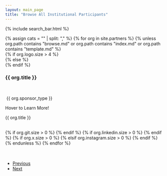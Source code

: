 ```yaml
---
layout: main_page
title: "Browse All Institutional Participants"
---
```

{% include search_bar.html %}

<section class = "browse-body mt-5" id = "card-list">
    {% assign cats = "" | split: "," %}
    {% for org in site.partners %}
        {% unless org.path contains "browse.md"
            or org.path contains "index.md"
            or org.path contains "template.md" %}
            <div class="outer-div"
                data-name="{{org.title}}"
                data-type="{{org.sponsor_type}}"
                data-industry="{{org.industry}}"
            >
                <div class="inner-div">
                    <div class="front">
                        <div class="front__bkg-photo"></div>
                        {% if org.logo.size > 4 %}
                        <div class="front__face-photo" style="background-image: url('/assets/img/partners/{{ org.logo }}'); background-repeat: no-repeat;"></div>
                        {% else %}
                        <div class="front__face-photo" style="background-image: url('/assets/img/partners/GGC.jpg'); background-repeat: no-repeat;"></div>
                        {% endif %}
                        <div class="front__text">
                            <h3 class="front__text-header">{{ org.title }}</h3>
                            <br>
                            <p class="front__text-para"><i class="fas fa-star" style = "color: #efbf04; margin-right: 4px;"></i>{{ org.sponsor_type }}</p>
                            <span class="front__text-hover">Hover to Learn More!</span>
                        </div>
                    </div>
                    <div class="back">
                        <p class = "text-white fw-bold h5 badge bg-gradient">{{ org.title }}</p>
                        <br>
                        <div class="social-media-wrapper">
                            <a href="{{ org.url }}" class="social-icon"><i class="bc-fab fas fa-solid fa-address-card" aria-hidden="true"></i></a>
                            {% if org.git.size > 0 %}
                            <a href="{{ org.git }}" class="social-icon"><i class="bc-fab fab fa-github-square" aria-hidden="true"></i></a>
                            {% endif %}
                            {% if org.linkedin.size > 0 %}
                            <a href="{{ org.linkedin }}" class="social-icon"><i class="bc-fab fab fa-linkedin-square" aria-hidden="true"></i></a>
                            {% endif %}
                            {% if org.x.size > 0 %}
                            <a href="{{ org.x }}" class="social-icon"><i class="bc-fab fab fa-twitter-square" aria-hidden="true"></i></a>
                            {% elsif org.instagram.size > 0 %}
                            <a href="{{ org.instagram }}" class="social-icon"><i class="bc-fab fab fa-instagram" aria-hidden="true"></i></a>
                            {% endif %}
                        </div>
                    </div>
                </div>
            </div>
        {% endunless %}
    {% endfor %}
</section>

<br>
<br>

<nav aria-label="Page navigation">
    <ul class="pagination justify-content-end" id="pagination">
        <li class="page-item">
            <a class="page-link" href="#" tabindex="-1">Previous</a>
        </li>
        <li class="page-item" id="next-page">
            <a class="page-link" href="#">Next</a>
        </li>
    </ul>
</nav>
